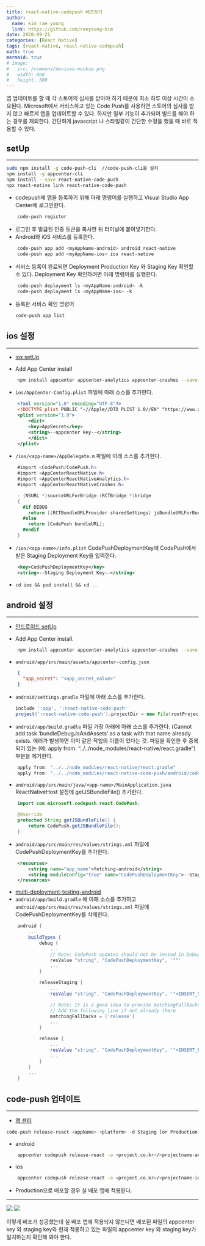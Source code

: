 ```yaml
---
title: react-native-codepush 배포하기
author:
  name: kim rae young
  link: https://github.com/raeyoung-kim
date: 2020-09-21
categories: [React Native]
tags: [react-native, react-native-codepush]
math: true
mermaid: true
# image:
#   src: /commons/devices-mockup.png
#   width: 800
#   height: 500
---
```


앱 업데이트를 할 때 각 스토어의 심사를 받아야 하기 때문에 최소 하루 이상 시간이 소요된다. 
Microsoft에서 서비스하고 있는 Code Push를 사용하면 스토어의 심사를 받지 않고 빠르게 앱을 업데이트할 수 있다.
하지만 일부 기능이 추가되어 빌드를 해야 하는 경우를 제외한다.
간단하게 javascript 나 스타일같이 간단한 수정을 했을 때 바로 적용할 수 있다.

## setUp
---

```bash
sudo npm install -g code-push-cli  //code-push-cli을 설치  
npm install -g appcenter-cli 
npm install --save react-native-code-push
npx react-native link react-native-code-push
```

- codepush에 앱을 등록하기 위해 아래 명령어를 실행하고 Visual Studio App Center에 로그인한다.

```bash
    code-push register
```

- 로그인 후 발급된 인증 토큰을 복사한 뒤 터미널에 붙여넣기한다.
- Android와 iOS 서비스를 등록한다.

```bash
    code-push app add <myAppName-android> android react-native
    code-push app add <myAppName-ios> ios react-native
```

- 서비스 등록이 완료되면 Deployment Production Key 와 Staging Key 확인할 수 있다. 
Deployment Key 확인하려면 아래 명령어를 실행한다.

```bash
    code-push deployment ls <myAppName-android> -k
    code-push deployment ls <myAppName-ios> -k
```

- 등록한 서비스 확인 명령어

    ```bash
    code-push app list
    ```

## ios 설정
---

- [ios setUp](https://github.com/microsoft/react-native-code-push/blob/master/docs/setup-ios.md)

- Add App Center install

```bash
    npm install appcenter appcenter-analytics appcenter-crashes --save-exact
```

- `ios/AppCenter-Comfig.plist` 파일에 아래 소스를 추가한다.

```xml
    <?xml version="1.0" encoding="UTF-8"?>
    <!DOCTYPE plist PUBLIC "-//Apple//DTD PLIST 1.0//EN" "https://www.apple.com/DTDs/PropertyList-1.0.dtd">
    <plist version="1.0">
        <dict>
        <key>AppSecret</key>
        <string>--appcenter key--</string>
        </dict>
    </plist>
```

- `/ios/<app-name>/AppDelegate.m` 파일에 아래 소스를 추가한다.

```csharp
    #import <CodePush/CodePush.h>
    #import <AppCenterReactNative.h>
    #import <AppCenterReactNativeAnalytics.h>
    #import <AppCenterReactNativeCrashes.h>

    - (NSURL *)sourceURLForBridge:(RCTBridge *)bridge
    {
      #if DEBUG
        return [[RCTBundleURLProvider sharedSettings] jsBundleURLForBundleRoot:@"index" fallbackResource:nil];
      #else
        return [CodePush bundleURL];
      #endif
    }
```

- `/ios/<app-name>/info.plist`
CodePushDeploymentKey에 CodePush에서 받은 Staging Deployment Key을 입력한다.

```xml
    <key>CodePushDeploymentKey</key>
    <string>--Staging Deployment Key--</string>
```

- `cd ios && pod install && cd ..`

## android 설정

---
- [안드로이드 setUp](https://github.com/microsoft/react-native-code-push/blob/master/docs/setup-android.md)

- Add App Center install.

```bash
    npm install appcenter appcenter-analytics appcenter-crashes --save-exact
```

- `android/app/src/main/assets/appcenter-config.json`

```json
    {
      "app_secret": "<app_secret_value>"
    }
```

- `android/settings.gradle` 파일에 아래 소스를 추가한다.

    ```gradle
    include ':app', ':react-native-code-push'
    project(':react-native-code-push').projectDir = new File(rootProject.projectDir, '../node_modules/react-native-code-push/android/app')
    ```

- `android/app/build.gradle` 파일 가장 아래에 아래 소스를 추가한다.
(Cannot add task ‘bundleDebugJsAndAssets’ as a task with that name already exists. 에러가 발생하면 이미 같은 작업의 이름이 있다는 것. 파일을 확인한 후 중복되어 있는  (예: apply from: “../../node_modules/react-native/react.gradle”) 부분을 제거한다.

```gradle
    apply from: "../../node_modules/react-native/react.gradle"
    apply from: "../../node_modules/react-native-code-push/android/codepush.gradle"
```

- `android/app/src/main/java/<app-name>/MainApplication.java` 
ReactNativeHost 설정에 getJSBundleFile() 추가한다.

```java
    import com.microsoft.codepush.react.CodePush;

    @Override
    protected String getJSBundleFile() {
        return CodePush.getJSBundleFile();
    }
```

- `android/app/src/main/res/values/strings.xml` 파일에 CodePushDeploymentKey를 추가한다.

```xml
    <resources>
        <string name="app_name">fetching-android</string>
        <string moduleConfig="true" name="CodePushDeploymentKey">--Staging Deployment Key--</string>
    </resources>
```

- [multi-deployment-testing-android](https://github.com/Fetching-LTD/react-native-code-push/blob/master/docs/multi-deployment-testing-android.md)
- `android/app/build.gradle` 에 아래 소스를 추가하고 `android/app/src/main/res/values/strings.xml` 파일에 CodePushDeploymentKey를 삭제한다.

```gradle
    android {
        ...
        buildTypes {
            debug {
                ...
                // Note: CodePush updates should not be tested in Debug mode as they are overriden by the RN packager. However, because CodePush checks for updates in all modes, we must supply a key.
                resValue "string", "CodePushDeploymentKey", '""'
                ...
            }

            releaseStaging {
                ...
                resValue "string", "CodePushDeploymentKey", '"<INSERT_STAGING_KEY>"'

                // Note: It is a good idea to provide matchingFallbacks for the new buildType you create to prevent build issues
                // Add the following line if not already there
                matchingFallbacks = ['release']
                ...
            }

            release {
                ...
                resValue "string", "CodePushDeploymentKey", '"<INSERT_PRODUCTION_KEY>"'
                ...
            }
        }
        ...
    }
```

## code-push 업데이트
---

- [앱 센터](https://appcenter.ms/apps)

```bash
code-push release-react <appName> <platform> -d Staging [or Production]
```

- android

```bash
    appcenter codepush release-react -a <project.co.kr>/<projectname-android> -d Staging [or Production] 
```

- ios

```bash
    appcenter codepush release-react -a <project.co.kr>/<projectname-ios> -d Staging [or Production] 
```

- Production으로 배포할 경우 실 배포 앱에 적용된다.
---

![](https://images.velog.io/images/760kry/post/54c7c70c-78bc-4d42-9e93-b5a75aa65aac/Screen%20Shot%202020-09-20%20at%2010.47.32%20PM.png)
![](https://images.velog.io/images/760kry/post/143360c1-a6c5-4033-9322-67e7e2c44187/Screen%20Shot%202020-09-20%20at%2011.23.32%20PM.png)

이렇게 배포가 성공했는데 실 배포 앱에 적용되지 않는다면 배포된 파일의 appcenter key 와 staging key와 현재 적용하고 있는 파일의 appcenter key 와 staging key가 일치하는지 확인해 봐야 한다.
